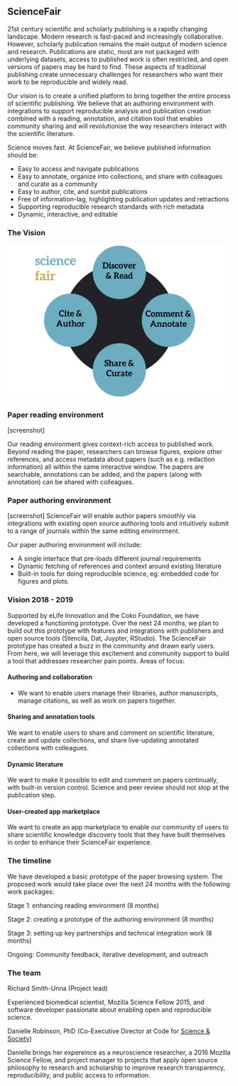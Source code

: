 ## ScienceFair
21st century scientific and scholarly publishing is a rapidly changing landscape. Modern research is fast-paced and increasingly collaborative. However, scholarly publication remains the main output of modern science and research. Publications are static, most are not packaged with underlying datasets, access to published work is often restricted, and open versions of papers may be hard to find. These aspects of traditional publishing create unnecessary challenges for researchers who want their work to be reproducible and widely read. 

Our vision is to create a unified platform to bring together the entire process of scientific publishing. We believe that an authoring environment with integrations to support reproducible analysis and publication creation combined with a reading, annotation, and citation tool that enables community sharing and will revolutionise the way researchers interact with the scientific literature. 

Science moves fast. At ScienceFair, we believe published information should be: 
- Easy to access and navigate publications
- Easy to annotate, organize into collections, and share with colleagues and curate as a community
- Easy to author, cite, and sumbit publications
- Free of information-lag, highlighting publication updates and retractions
- Supporting reproducible research standards with rich metadata
- Dynamic, interactive, and editable

### The Vision
![ScienceFair Flow](https://github.com/sciencefair-land/strategy/blob/master/img/ScienceFair-flow.png)


### Paper reading environment
[screenshot]

Our reading environment gives context-rich access to published work. Beyond reading the paper, researchers can browse figures, explore other references, and access metadata about papers (such as e.g. redaction information) all within the same interactive window. The papers are searchable, annotations can be added, and the papers (along with annotation) can be shared with colleagues.

### Paper authoring environment
[screenshot]
ScienceFair will enable author papers smoothly via integrations with existing open source authoring tools and intuitively submit to a range of journals within the same editing environment. 

Our paper authoring environment will include: 
- A single interface that pre-loads different journal requirements
- Dynamic fetching of references and context around existing literature
- Built-in tools for doing reproducible science, eg: embedded code for figures and plots.

### Vision 2018 - 2019
Supported by eLife Innovation and the Coko Foundation, we have developed a functioning prototype. Over the next 24 months, we plan to build out this prototype with features and integrations with publishers and open source tools (Stencila, Dat, Juypter, RStudio). The ScienceFair prototype has created a buzz in the community and drawn early users. From here, we will leverage this excitement and community support to build a tool that addresses researcher pain points. Areas of focus:

#### Authoring and collaboration
- We want to enable users manage their libraries, author manuscripts, manage citations, as well as work on papers together. 
#### Sharing and annotation tools
We want to enable users to share and comment on scientific literature, create and update collections,  and share live-updating annotated collections with colleagues.
#### Dynamic literature
We want to make it possible to edit and comment on papers continually, with built-in version control. Science and peer review should not stop at the publication step. 
#### User-created app marketplace
We want to create an app marketplace to enable our community of users to share scientific knowledge discovery tools that they have built themselves in order to enhance their ScienceFair experience. 

### The timeline
We have developed a basic prototype of the paper browsing system. The proposed work would take place over the next 24 months with the following work packages: 

Stage 1: enhancing reading environment (8 months)

Stage 2: creating a prototype of the authoring environment (8 months)

Stage 3: setting up key partnerships and technical integration work (8 months)

Ongoing: Community feedback, iterative development, and outreach

### The team
Richard Smith-Unna (Project lead)

Experienced biomedical scientist, Mozilla Science Fellow 2015, and software developer passionate about enabling open and reproducible science. 

Danielle Robinson, PhD (Co-Executive Director at Code for [Science & Society](www.codeforscience.org))

Danielle brings her expereince as a neuroscience researcher, a 2016 Mozilla Science Fellow, and project manager to projects that apply open source philosophy to research and scholarship to improve research transparency, reproducibility, and public access to information.
